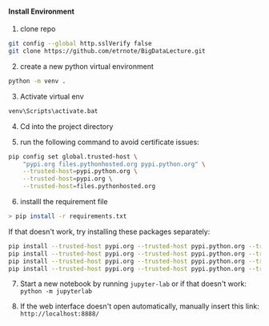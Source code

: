 #### Install Environment

1. clone repo

```bash
git config --global http.sslVerify false
git clone https://github.com/etrnote/BigDataLecture.git
```



2. create a new python virtual environment

```bash
python -m venv .
```



3. Activate virtual env

```bash
venv\Scripts\activate.bat
```



4. Cd into the project directory


5. run the following command to avoid certificate issues:
```bash
pip config set global.trusted-host \
    "pypi.org files.pythonhosted.org pypi.python.org" \
    --trusted-host=pypi.python.org \
    --trusted-host=pypi.org \
    --trusted-host=files.pythonhosted.org
 ```

6. installl the requirement file

```bash
> pip install -r requirements.txt
```
If that doesn't work, try installing these packages separately:
```bash
pip install --trusted-host pypi.org --trusted-host pypi.python.org --trusted-host files.pythonhosted.org pyspark
pip install --trusted-host pypi.org --trusted-host pypi.python.org --trusted-host files.pythonhosted.org jupyter
pip install --trusted-host pypi.org --trusted-host pypi.python.org --trusted-host files.pythonhosted.org pandas
pip install --trusted-host pypi.org --trusted-host pypi.python.org --trusted-host files.pythonhosted.org numpy
```


7. Start a new notebook by running `jupyter-lab` or if that doesn't work: `python -m jupyterlab`

8. If the web interface doesn't open automatically, manually insert this link: `http://localhost:8888/`



